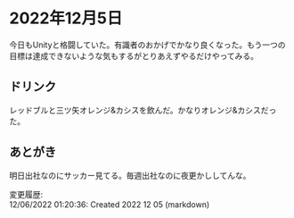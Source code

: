 # 2022年12月5日

今日もUnityと格闘していた。有識者のおかげでかなり良くなった。もう一つの目標は達成できないような気もするがとりあえずやるだけやってみる。

## ドリンク

レッドブルと三ツ矢オレンジ&カシスを飲んだ。かなりオレンジ&カシスだった。

## あとがき

明日出社なのにサッカー見てる。毎週出社なのに夜更かししてんな。

変更履歴:  
12/06/2022 01:20:36: Created 2022 12 05 (markdown)  
